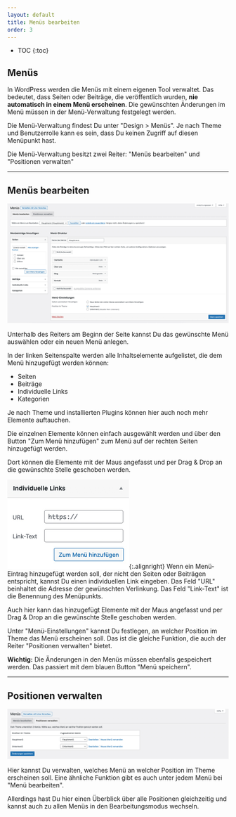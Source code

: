 ```yaml
---
layout: default
title: Menüs bearbeiten
order: 3
---
```


* TOC
{:toc}

## Menüs

In WordPress werden die Menüs mit einem eigenen Tool verwaltet. Das bedeutet, dass Seiten oder Beiträge, die veröffentlich wurden, **nie automatisch in einem Menü erscheinen**. Die gewünschten Änderungen im Menü müssen in der Menü-Verwaltung festgelegt werden.

Die Menü-Verwaltung findest Du unter "Design > Menüs". Je nach Theme und Benutzerrolle kann es sein, dass Du keinen Zugriff auf diesen Menüpunkt hast.

Die Menü-Verwaltung besitzt zwei Reiter: "Menüs bearbeiten" und "Positionen verwalten"

---

## Menüs bearbeiten

![alt text](menu-editor.jpg "Screen der Menüverwaltung")

Unterhalb des Reiters am Beginn der Seite kannst Du das gewünschte Menü auswählen oder ein neuen Menü anlegen.

In der linken Seitenspalte werden alle Inhaltselemente aufgelistet, die dem Menü hinzugefügt werden können:

* Seiten
* Beiträge
* Individuelle Links
* Kategorien

Je nach Theme und installierten Plugins können hier auch noch mehr Elemente auftauchen.

Die einzelnen Elemente können einfach ausgewählt werden und über den Button "Zum Menü hinzufügen" zum Menü auf der rechten Seiten hinzugefügt werden.

Dort können die Elemente mit der Maus angefasst und per Drag & Drop an die gewünschte Stelle geschoben werden.

![alt text](menu-link.jpg "Screen der Eingabe des individuellen Links"){:.alignright}
Wenn ein Menü-Eintrag hinzugefügt werden soll, der nicht den Seiten oder Beiträgen entspricht, kannst Du einen individuellen Link eingeben. Das Feld "URL" beinhaltet die Adresse der gewünschten Verlinkung. Das Feld "Link-Text" ist die Benennung des Menüpunkts.

Auch hier kann das hinzugefügt Elemente mit der Maus angefasst und per Drag & Drop an die gewünschte Stelle geschoben werden.

Unter "Menü-Einstellungen" kannst Du festlegen, an welcher Position im Theme das Menü erscheinen soll. Das ist die gleiche Funktion, die auch der Reiter "Positionen verwalten" bietet.

<div class="box">
<strong>Wichtig:</strong> Die Änderungen in den Menüs müssen ebenfalls gespeichert werden. Das passiert mit dem blauen Button "Menü speichern".
</div>

---

## Positionen verwalten

![alt text](position-editor.jpg "Screen der Menüpositionsverwaltung")

Hier kannst Du verwalten, welches Menü an welcher Position im Theme erscheinen soll. Eine ähnliche Funktion gibt es auch unter jedem Menü bei "Menü bearbeiten".

Allerdings hast Du hier einen Überblick über alle Positionen gleichzeitig und kannst auch zu allen Menüs in den Bearbeitungsmodus wechseln.
